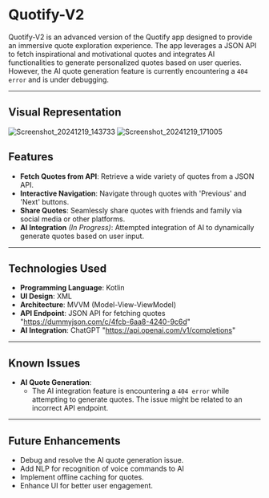 # Quotify-V2

Quotify-V2 is an advanced version of the Quotify app designed to provide an immersive quote exploration experience. The app leverages a JSON API to fetch inspirational and motivational quotes and integrates AI functionalities to generate personalized quotes based on user queries. However, the AI quote generation feature is currently encountering a `404 error` and is under debugging.

---

## Visual Representation

![Screenshot_20241219_143733](https://github.com/user-attachments/assets/5e60e3bb-717b-43ce-9c9a-819275745b87)
![Screenshot_20241219_171005](https://github.com/user-attachments/assets/3ac0d0e1-293c-4339-84c5-479da392c795)

## Features

- **Fetch Quotes from API**: Retrieve a wide variety of quotes from a JSON API.
- **Interactive Navigation**: Navigate through quotes with 'Previous' and 'Next' buttons.
- **Share Quotes**: Seamlessly share quotes with friends and family via social media or other platforms.
- **AI Integration** *(In Progress)*: Attempted integration of AI to dynamically generate quotes based on user input.

---

## Technologies Used

- **Programming Language**: Kotlin
- **UI Design**: XML
- **Architecture**: MVVM (Model-View-ViewModel)
- **API Endpoint**: JSON API for fetching quotes "https://dummyjson.com/c/4fcb-6aa8-4240-9c6d"
- **AI Integration**: ChatGPT "https://api.openai.com/v1/completions"

---

## Known Issues

- **AI Quote Generation**:
  - The AI integration feature is encountering a `404 error` while attempting to generate quotes. The issue might be related to an incorrect API endpoint.

---

## Future Enhancements

- Debug and resolve the AI quote generation issue.
- Add NLP for recognition of voice commands to AI
- Implement offline caching for quotes.
- Enhance UI for better user engagement.
